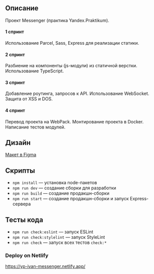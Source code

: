 ## Описание

Проект Messenger (практика Yandex.Praktikum).

#### 1 спринт
Использование Parcel, Sass, Express для реализации статики.

#### 2 спринт
Разбиение на компоненты (js-модули) из статичной верстки. Использование TypeScript.

#### 3 спринт
Добавление роутинга, запросов к API. Использование WebSocket. Защита от XSS и DOS.

#### 4 спринт
Перевод проекта на WebPack. Монтирование проекта в Docker. Написание тестов модулей.

## Дизайн

[Макет в Figma](https://www.figma.com/file/RyCIabsvFXGjxt9MkMcJdj/Messenger-Yandex.Praktikum)

## Скрипты

- `npm install` — установка node-пакетов
- `npm run dev` — создание сборки для разработки
- `npm run build` — создание продакшн-сборки
- `npm run start` — создание продакшн-сборки и запуск Express-сервера

## Тесты кода

- `npm run check:eslint` — запуск ESLint
- `npm run check:stylelint` — запуск StyleLint
- `npm run check` — запуск всех тестов `check:*`

### Deploy on Netlify

https://yp-ivan-messenger.netlify.app/
